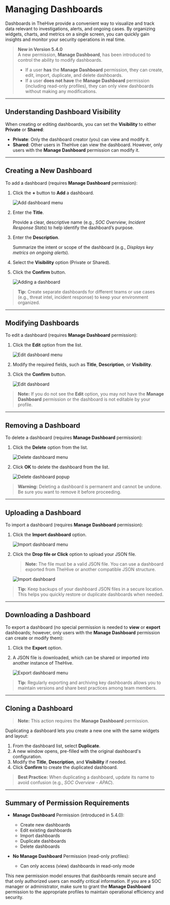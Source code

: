 # Managing Dashboards

Dashboards in TheHive provide a convenient way to visualize and track data relevant to investigations, alerts, and ongoing cases. By organizing widgets, charts, and metrics on a single screen, you can quickly gain insights and monitor your security operations in real time.

> **New in Version 5.4.0**  
> A new permission, **Manage Dashboard**, has been introduced to control the ability to modify dashboards.  
> - If a user **has** the **Manage Dashboard** permission, they can create, edit, import, duplicate, and delete dashboards.  
> - If a user **does not have** the **Manage Dashboard** permission (including read-only profiles), they can only view dashboards without making any modifications.

---

## Understanding Dashboard Visibility

When creating or editing dashboards, you can set the **Visibility** to either **Private** or **Shared**:

- **Private**: Only the dashboard creator (you) can view and modify it.  
- **Shared**: Other users in TheHive can view the dashboard. However, only users with the **Manage Dashboard** permission can modify it.

---

## Creating a New Dashboard

To add a dashboard (requires **Manage Dashboard** permission):

1. Click the **+** button to **Add** a dashboard.  
   
    ![Add dashboard menu](/thehive/images/user-guides/analyst-corner/dashboard/add-dashboard-menu.png)

2. Enter the **Title**.  

    Provide a clear, descriptive name (e.g., *SOC Overview*, *Incident Response Stats*) to help identify the dashboard’s purpose.

3. Enter the **Description**.  
   
    Summarize the intent or scope of the dashboard (e.g., *Displays key metrics on ongoing alerts*).

4. Select the **Visibility** option (Private or Shared).  

5. Click the **Confirm** button.

    ![Adding a dashboard](/thehive/images/user-guides/analyst-corner/dashboard/add-new-dashboard.png)

> **Tip:** Create separate dashboards for different teams or use cases (e.g., threat intel, incident response) to keep your environment organized.

---

## Modifying Dashboards

To edit a dashboard (requires **Manage Dashboard** permission):

1. Click the **Edit** option from the list.  
   
    ![Edit dashboard menu](/thehive/images/user-guides/analyst-corner/dashboard/edit-dashboard-menu.png)

2. Modify the required fields, such as **Title**, **Description**, or **Visibility**. 
 
3. Click the **Confirm** button.

   ![Edit dashboard](/thehive/images/user-guides/analyst-corner/dashboard/edit-dashboard.png)

> **Note:** If you do not see the **Edit** option, you may not have the **Manage Dashboard** permission or the dashboard is not editable by your profile.

---

## Removing a Dashboard

To delete a dashboard (requires **Manage Dashboard** permission):

1. Click the **Delete** option from the list.  
   
    ![Delete dashboard menu](/thehive/images/user-guides/analyst-corner/dashboard/delete-dashboard-menu.png)

2. Click **OK** to delete the dashboard from the list.

    ![Delete dashboard popup](/thehive/images/user-guides/analyst-corner/dashboard/delete-dashboard-popup.png)

> **Warning:** Deleting a dashboard is permanent and cannot be undone. Be sure you want to remove it before proceeding.

---

## Uploading a Dashboard

To import a dashboard (requires **Manage Dashboard** permission):

1. Click the **Import dashboard** option.  
   
    ![Import dashboard menu](/thehive/images/user-guides/analyst-corner/dashboard/import-dashboard-menu.png)

2. Click the **Drop file or Click** option to upload your JSON file.  

    > **Note:** The file must be a valid JSON file. You can use a dashboard exported from TheHive or another compatible JSON structure.

    ![Import dashboard](/thehive/images/user-guides/analyst-corner/dashboard/import-dashboard.png)

> **Tip:** Keep backups of your dashboard JSON files in a secure location. This helps you quickly restore or duplicate dashboards when needed.

---

## Downloading a Dashboard

To export a dashboard (no special permission is needed to **view** or **export** dashboards; however, only users with the **Manage Dashboard** permission can create or modify them):

1. Click the **Export** option. 

2. A JSON file is downloaded, which can be shared or imported into another instance of TheHive.

    ![Export dashboard menu](/thehive/images/user-guides/analyst-corner/dashboard/export-dashboard-menu.png)

> **Tip:** Regularly exporting and archiving key dashboards allows you to maintain versions and share best practices among team members.

---

## Cloning a Dashboard

> **Note:** This action requires the **Manage Dashboard** permission.

Duplicating a dashboard lets you create a new one with the same widgets and layout:

1. From the dashboard list, select **Duplicate**.  
2. A new window opens, pre-filled with the original dashboard's configuration.  
3. Modify the **Title**, **Description**, and **Visibility** if needed.  
4. Click **Confirm** to create the duplicated dashboard.

> **Best Practice:** When duplicating a dashboard, update its name to avoid confusion (e.g., *SOC Overview - APAC*).

---

## Summary of Permission Requirements

- **Manage Dashboard** Permission (introduced in 5.4.0):  
  - Create new dashboards  
  - Edit existing dashboards  
  - Import dashboards  
  - Duplicate dashboards  
  - Delete dashboards

- **No Manage Dashboard** Permission (read-only profiles):  
  - Can only access (view) dashboards in read-only mode

This new permission model ensures that dashboards remain secure and that only authorized users can modify critical information. If you are a SOC manager or administrator, make sure to grant the **Manage Dashboard** permission to the appropriate profiles to maintain operational efficiency and security.

&nbsp;